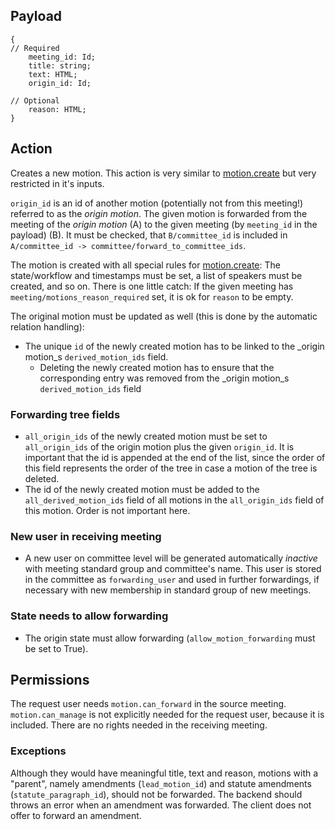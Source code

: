 ## Payload
```
{
// Required
    meeting_id: Id;
    title: string;
    text: HTML;
    origin_id: Id;

// Optional
    reason: HTML;
}
```

## Action
Creates a new motion. This action is very similar to [motion.create](motion.create.md) but very restricted in it's inputs.

`origin_id` is an id of another motion (potentially not from this meeting!) referred to as the _origin motion_. The given motion is forwarded from the meeting of the _origin motion_ (A) to the given meeting (by `meeting_id` in the payload) (B). It must be checked, that `B/committee_id` is included in `A/committee_id -> committee/forward_to_committee_ids`.

The motion is created with all special rules for [motion.create](motion.create.md): The state/workflow and
timestamps must be set, a list of speakers must be created, and so on. There is one little catch: If
the given meeting has `meeting/motions_reason_required` set, it is ok for `reason` to be empty.

The original motion must be updated as well (this is done by the automatic relation handling):
* The unique `id` of the newly created motion has to be linked to the _origin motion_s `derived_motion_ids` field.
  * Deleting the newly created motion has to ensure that the corresponding entry was removed from the _origin motion_s `derived_motion_ids` field

### Forwarding tree fields

* `all_origin_ids` of the newly created motion must be set to `all_origin_ids` of the origin motion plus the given `origin_id`. It is important that the id is appended at the end of the list, since the order of this field represents the order of the tree in case a motion of the tree is deleted.
* The id of the newly created motion must be added to the `all_derived_motion_ids` field of all motions in the `all_origin_ids` field of this motion. Order is not important here.

### New user in receiving meeting

* A new user on committee level will be generated automatically _inactive_ with meeting standard group and committee's name. This user is stored in the committee as `forwarding_user` and used in further forwardings, if necessary with new membership in standard group of new meetings.

### State needs to allow forwarding

* The origin state must allow forwarding (`allow_motion_forwarding` must be set to True).

## Permissions
The request user needs `motion.can_forward` in the source meeting. `motion.can_manage` is not explicitly needed for the request user, because it is included. There are no rights needed in the receiving meeting.

### Exceptions

Although they would have meaningful title, text and reason, motions with a "parent", namely amendments (`lead_motion_id`) and statute amendments (`statute_paragraph_id`), should not be forwarded. The backend should throws an error when an amendment was forwarded.
The client does not offer to forward an amendment.

